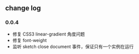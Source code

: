 ## change log   
### 0.0.4   
- 修复 CSS3 linear-gradient 角度问题  
- 修复 font-weight 
- 监听 sketch close document 事件，保证只有一个实例在运行